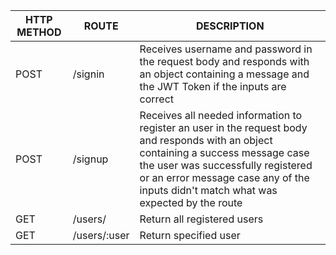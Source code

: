 HTTP METHOD | ROUTE | DESCRIPTION
----|-------|---------
POST | /signin | Receives username and password in the request body and responds with an object containing a message and the JWT Token if the inputs are correct
POST | /signup | Receives all needed information to register an user in the request body and responds with an object containing a success message case the user was successfully registered or an error message case any of the inputs didn't match what was expected by the route
GET | /users/ | Return all registered users
GET | /users/:user | Return specified user
